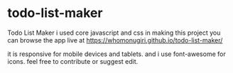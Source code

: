 # todo-list-maker
Todo List Maker
i used core javascript and css in making this project you can browse the app live at
 https://whomonugiri.github.io/todo-list-maker/
 
 it is responsive for mobile devices and tablets.
 and i use font-awesome for icons.
 feel free to contribute or suggest edit.
 
